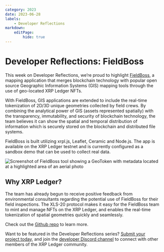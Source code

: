 ```yaml
---
category: 2023
date: 2023-06-28
labels:
    - Developer Reflections
markdown:
    editPage:
        hide: true
---
```

# Developer Reflections: FieldBoss

This week on Developer Reflections, we’re proud to highlight [FieldBoss](https://github.com/BlockLagoon/FieldBoss), a mapping application that merges blockchain technology with popular open source Geographic Information Systems (GIS) mapping tools through the use of geo-located XRP Ledger NFTs.

<!-- BREAK -->

With FieldBoss, GIS applications are extended to include the real-time tokenization of 2D/3D unique geometries collected by field crews. By combining the analytical power of GIS (assets represented spatially) with the transparency, immutability, and security of blockchain technology, the team believes it can show the spatial and temporal distribution of information which is securely stored on the blockchain and distributed file systems.

FieldBoss is built utilizing xrpl.js, Leaflet, Ceramic and Node.js. The app is available on the XRP Ledger testnet and is currently configured as a sandbox demo that can be used to collect real data.

![Screenshot of FieldBoss tool showing a GeoToken with metadata located at a highlighted area of an aerial photo](/blog/img/dev-reflections-fieldboss.jpg)


## Why XRP Ledger?

The team has already begun to receive positive feedback from environmental consultants regarding the potential use of FieldBoss for their field inspections. The XLS-20 protocol makes it easy for the FieldBoss team to mint and manage NFTs on the XRP Ledger, and enables the real-time tokenization of spatial geometries quickly and seamlessly. 

Check out the [Github repo](https://github.com/BlockLagoon/FieldBoss) to learn more.  

Want to be featured in the Developer Reflections series? [Submit your project today](https://xrpl.org/contribute.html#xrpl-blog), and join the [developer Discord channel](https://discord.gg/sfX3ERAMjH) to connect with other members of the XRP Ledger community.
